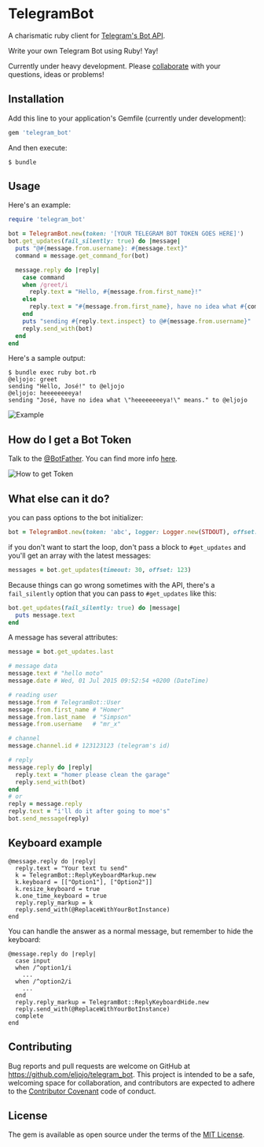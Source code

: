 # TelegramBot

A charismatic ruby client for [Telegram's Bot API](https://core.telegram.org/bots).

Write your own Telegram Bot using Ruby! Yay!

Currently under heavy development.
Please [collaborate](https://github.com/eljojo/telegram_bot/issues/new) with your questions, ideas or problems!

## Installation

Add this line to your application's Gemfile (currently under development):

```ruby
gem 'telegram_bot'
```

And then execute:

    $ bundle

## Usage

Here's an example:

```ruby
require 'telegram_bot'

bot = TelegramBot.new(token: '[YOUR TELEGRAM BOT TOKEN GOES HERE]')
bot.get_updates(fail_silently: true) do |message|
  puts "@#{message.from.username}: #{message.text}"
  command = message.get_command_for(bot)

  message.reply do |reply|
    case command
    when /greet/i
      reply.text = "Hello, #{message.from.first_name}!"
    else
      reply.text = "#{message.from.first_name}, have no idea what #{command.inspect} means."
    end
    puts "sending #{reply.text.inspect} to @#{message.from.username}"
    reply.send_with(bot)
  end
end
```

Here's a sample output:

```
$ bundle exec ruby bot.rb
@eljojo: greet
sending "Hello, José!" to @eljojo
@eljojo: heeeeeeeeya!
sending "José, have no idea what \"heeeeeeeeya!\" means." to @eljojo
```

![Example](http://i.imgur.com/VF8X4CQ.png)

## How do I get a Bot Token

Talk to the [@BotFather](https://telegram.me/botfather).
You can find more info [here](https://core.telegram.org/bots).

![How to get Token](http://i.imgur.com/90ya4Oe.png)

## What else can it do?

you can pass options to the bot initializer:
```ruby
bot = TelegramBot.new(token: 'abc', logger: Logger.new(STDOUT), offset: 123, timeout: 20)
```

if you don't want to start the loop, don't pass a block to ``#get_updates`` and you'll get an array with the latest messages:
```ruby
messages = bot.get_updates(timeout: 30, offset: 123)
```

Because things can go wrong sometimes with the API, there's a ``fail_silently`` option that you can pass to ``#get_updates`` like this:
```ruby
bot.get_updates(fail_silently: true) do |message|
  puts message.text
end
```

A message has several attributes:
```ruby
message = bot.get_updates.last

# message data
message.text # "hello moto"
message.date # Wed, 01 Jul 2015 09:52:54 +0200 (DateTime)

# reading user
message.from # TelegramBot::User
message.from.first_name # "Homer"
message.from.last_name  # "Simpson"
message.from.username   # "mr_x"

# channel
message.channel.id # 123123123 (telegram's id)

# reply
message.reply do |reply|
  reply.text = "homer please clean the garage"
  reply.send_with(bot)
end
# or
reply = message.reply
reply.text = "i'll do it after going to moe's"
bot.send_message(reply)
```
## Keyboard example

```
@message.reply do |reply|
  reply.text = "Your text tu send"
  k = TelegramBot::ReplyKeyboardMarkup.new
  k.keyboard = [["Option1"], ["Option2"]]
  k.resize_keyboard = true
  k.one_time_keyboard = true
  reply.reply_markup = k
  reply.send_with(@ReplaceWithYourBotInstance)
end
```

You can handle the answer as a normal message, but remember to hide the keyboard:

```
@message.reply do |reply|
  case input
  when /^option1/i
    ...
  when /^option2/i
    ...
  end
  reply.reply_markup = TelegramBot::ReplyKeyboardHide.new
  reply.send_with(@ReplaceWithYourBotInstance)
  complete
end
```

## Contributing

Bug reports and pull requests are welcome on GitHub at https://github.com/eljojo/telegram_bot. This project is intended to be a safe, welcoming space for collaboration, and contributors are expected to adhere to the [Contributor Covenant](contributor-covenant.org) code of conduct.


## License

The gem is available as open source under the terms of the [MIT License](http://opensource.org/licenses/MIT).
